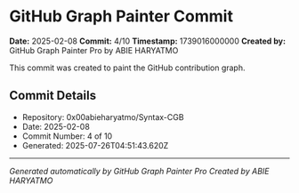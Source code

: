 # GitHub Graph Painter Commit

**Date:** 2025-02-08
**Commit:** 4/10
**Timestamp:** 1739016000000
**Created by:** GitHub Graph Painter Pro by ABIE HARYATMO

This commit was created to paint the GitHub contribution graph.

## Commit Details
- Repository: 0x00abieharyatmo/Syntax-CGB
- Date: 2025-02-08
- Commit Number: 4 of 10
- Generated: 2025-07-26T04:51:43.620Z

---
*Generated automatically by GitHub Graph Painter Pro*
*Created by ABIE HARYATMO*
